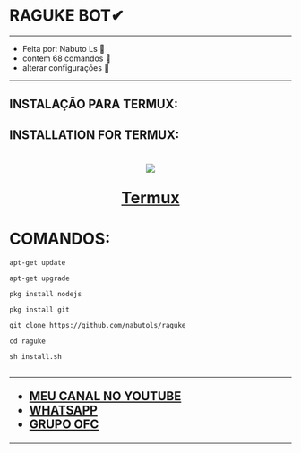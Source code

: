 # RAGUKE BOT✔

---
- Feita por: Nabuto Ls 🌌
- contem 68 comandos 🌌
- alterar configurações 🌌
---

## INSTALAÇÃO PARA TERMUX:
## INSTALLATION FOR TERMUX:

<h1 align="center">

<img src="https://telegra.ph/file/97aa348619e7c82f4e99e.jpg">

[Termux](https://f-droid.org/repo/com.termux_117.apk)

# COMANDOS:

```
apt-get update
```
```
apt-get upgrade
```
```
pkg install nodejs
```
```
pkg install git
```
```
git clone https://github.com/nabutols/raguke
```
```
cd raguke
```
```
sh install.sh
```

<h2> 

---
- [MEU CANAL NO YOUTUBE](https://www.youtube.com/c/NabutoLs)
- [WHATSAPP](wa.me/556993980162)
- [GRUPO OFC](https://chat.whatsapp.com/BwOxQVK65FX5jPYoSdIwL6)
---
